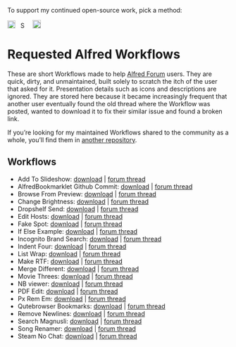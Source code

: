 To support my continued open-source work, pick a method:

[<img src='https://upload.wikimedia.org/wikipedia/commons/5/53/PayPal_2014_logo.svg' height='18' alt='Support via Paypal'>](https://www.paypal.me/vitorgalvao)&nbsp;&nbsp;
[<img src='https://upload.wikimedia.org/wikipedia/commons/c/c5/Bitcoin_logo.svg' height='15' alt='Support via Bitcoin'>](http://vitorgalvao.com/bitcoin_tip_jar.html)&nbsp;&nbsp;
[<img src='https://dl.dropboxusercontent.com/s/y3pft1fbmer5v22/society6.svg' height='19' alt='Support via Society6'>](https://vitorgalvao.com/society6)

# Requested Alfred Workflows

These are short Workflows made to help [Alfred Forum](https://www.alfredforum.com/) users. They are quick, dirty, and unmaintained, built solely to scratch the itch of the user that asked for it. Presentation details such as icons and descriptions are ignored. They are stored here because it became increasingly frequent that another user eventually found the old thread where the Workflow was posted, wanted to download it to fix their similar issue and found a broken link.

If you’re looking for my maintained Workflows shared to the community as a whole, you’ll find them in [another repository](https://github.com/vitorgalvao/alfred-workflows/).

## Workflows

* Add To Slideshow: [download](https://raw.githubusercontent.com/vitorgalvao/requested-alfred-workflows/master/Workflows/Add%20To%20Slideshow.alfredworkflow) | [forum thread](https://www.alfredforum.com/topic/11758-help-converting-a-keyboard-maestro-macro-into-a-workflow/)
* AlfredBookmarklet Github Commit: [download](https://raw.githubusercontent.com/vitorgalvao/requested-alfred-workflows/master/Workflows/AlfredBookmarklet%20Github%20Commit.alfredworkflow) | [forum thread](https://www.alfredforum.com/topic/11833-how-to-write-an-alfred-workflow-to-go-to-bottom-of-github-page-and-click-commit-changes-button/)
* Browse From Preview: [download](https://raw.githubusercontent.com/vitorgalvao/requested-alfred-workflows/master/Workflows/Browse%20From%20Preview.alfredworkflow) | [forum thread](https://www.alfredforum.com/topic/12275-moving-files-opened-in-preview/)
* Change Brightness: [download](https://raw.githubusercontent.com/vitorgalvao/requested-alfred-workflows/master/Workflows/Change%20Brightness.alfredworkflow) | [forum thread](https://www.alfredforum.com/topic/12176-screen-brightness-adjustment/)
* Dropshelf Send: [download](https://raw.githubusercontent.com/vitorgalvao/requested-alfred-workflows/master/Workflows/Dropshelf%20Send.alfredworkflow) | [forum thread](https://www.alfredforum.com/topic/5051-send-to-dropshelf/)
* Edit Hosts: [download](https://raw.githubusercontent.com/vitorgalvao/requested-alfred-workflows/master/Workflows/Edit%20Hosts.alfredworkflow) | [forum thread](https://www.alfredforum.com/topic/12292-modify-host-files/)
* Fake Spot: [download](https://raw.githubusercontent.com/vitorgalvao/requested-alfred-workflows/master/Workflows/Fake%20Spot.alfredworkflow) | [forum thread](https://www.alfredforum.com/topic/12344-fakespot-script/)
* If Else Example: [download](https://raw.githubusercontent.com/vitorgalvao/requested-alfred-workflows/master/Workflows/If%20Else%20Example.alfredworkflow) | [forum thread](https://www.alfredforum.com/topic/11655-if-no-filter-matches-do-this-else/)
* Incognito Brand Search: [download](https://raw.githubusercontent.com/vitorgalvao/requested-alfred-workflows/master/Workflows/Incognito%20Brand%20Search.alfredworkflow) | [forum thread](https://www.alfredforum.com/topic/12135-three-keywords-search-in-private-window/)
* Indent Four: [download](https://raw.githubusercontent.com/vitorgalvao/requested-alfred-workflows/master/Workflows/Indent%20Four.alfredworkflow) | [forum thread](https://www.alfredforum.com/topic/12145-paste-with-indent/)
* List Wrap: [download](https://raw.githubusercontent.com/vitorgalvao/requested-alfred-workflows/master/Workflows/List%20Wrap.alfredworkflow) | [forum thread](https://www.alfredforum.com/topic/11662-wrap-plain-text-into-html-tags-unmarked-and-marked-list/)
* Make RTF: [download](https://raw.githubusercontent.com/vitorgalvao/requested-alfred-workflows/master/Workflows/Make%20RTF.alfredworkflow) | [forum thread](https://www.alfredforum.com/topic/2957-newfile-%E2%80%94-creates-a-new-file-in-the-current-finder-directory/)
* Merge Different: [download](https://raw.githubusercontent.com/vitorgalvao/requested-alfred-workflows/master/Workflows/Merge%20Different.alfredworkflow) | [forum thread](https://www.alfredforum.com/topic/12077-changing-merge-clipboard-shortcut/)
* Movie Threes: [download](https://raw.githubusercontent.com/vitorgalvao/requested-alfred-workflows/master/Workflows/Movie%20Threes.alfredworkflow) | [forum thread](https://www.alfredforum.com/topic/12339-websearch-with-multiple-urls-one-query/)
* NB viewer: [download](https://raw.githubusercontent.com/vitorgalvao/requested-alfred-workflows/master/Workflows/NB%20Viewer.alfredworkflow) | [forum thread](https://www.alfredforum.com/topic/11847-workflow-to-render-github-ipynb-files-nicely-using-nbviewer/)
* PDF Edit: [download](https://raw.githubusercontent.com/vitorgalvao/requested-alfred-workflows/master/Workflows/PDF%20Edit.alfredworkflow) | [forum thread](https://www.alfredforum.com/topic/11944-pdf-metadata-editor/)
* Px Rem Em: [download](https://raw.githubusercontent.com/vitorgalvao/requested-alfred-workflows/master/Workflows/Px%20Rem%20Em.alfredworkflow) | [forum thread](https://www.alfredforum.com/topic/12340-calculate-px-to-rem-and-em/)
* Qutebrowser Bookmarks: [download](https://raw.githubusercontent.com/vitorgalvao/requested-alfred-workflows/master/Workflows/Qutebrowser%20Bookmarks.alfredworkflow) | [forum thread](https://www.alfredforum.com/topic/12104-open-url-from-flat-bookmarks-file-qutebrowser/)
* Remove Newlines: [download](https://raw.githubusercontent.com/vitorgalvao/requested-alfred-workflows/master/Workflows/Remove%20Newlines.alfredworkflow) | [forum thread](https://www.alfredforum.com/topic/11858-how-to-remove-returns-from-clipboard/)
* Search Magnusli: [download](https://raw.githubusercontent.com/vitorgalvao/requested-alfred-workflows/master/Workflows/Search%20Magnusli.alfredworkflow) | [forum thread](https://www.alfredforum.com/topic/11701-newbie-web-search-without-http-links/)
* Song Renamer: [download](https://raw.githubusercontent.com/vitorgalvao/requested-alfred-workflows/master/Workflows/Song%20Renamer.alfredworkflow) | [forum thread](https://www.alfredforum.com/topic/12137-rename-file-using-its-parent-directory-name/)
* Steam No Chat: [download](https://raw.githubusercontent.com/vitorgalvao/requested-alfred-workflows/master/Workflows/Steam%20No%20Chat.alfredworkflow) | [forum thread](https://www.alfredforum.com/topic/11762-best-way-to-launch-application-with-params-from-alfred/)
